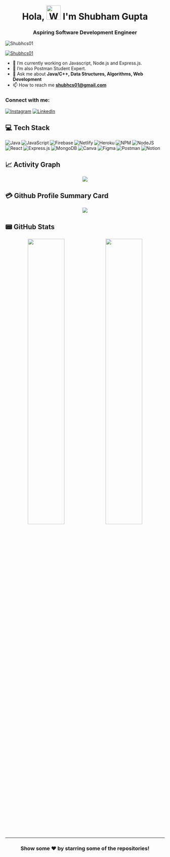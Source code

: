 <h1 align="center"> Hola, <img src="https://raw.githubusercontent.com/nixin72/nixin72/master/wave.gif" 
         alt="Waving hand animated gif"
         height="45"
         width="45" /> I'm Shubham Gupta</h1>
<h3 align="center">Aspiring Software Development Engineer</h3>

<p align="left"> <img src="https://komarev.com/ghpvc/?username=Shubhcs01&label=Profile%20views&color=0e75b6&style=flat" alt="Shubhcs01" /> </p>

<p align="left"> <a href="https://github.com/ryo-ma/github-profile-trophy"><img src="https://github-profile-trophy.vercel.app/?username=Shubhcs01" alt="Shubhcs01" /></a> </p>

<!-- - 👋 Hi, I’m Shubham Gupta -->
- 🌱 I’m currently working on Javascript, Node.js and Express.js.
- 👀 I’m also Postman Student Expert.
- 💬 Ask me about **Java/C++, Data Structures, Algorithms, Web Development**
- 📫 How to reach me **shubhcs01@gmail.com**

<h3 align="left">Connect with me:</h3>

[![Instagram](https://img.shields.io/badge/Instagram-E4405F?style=for-the-badge&logo=instagram&logoColor=white)](https://instagram.com/shubham.gupta.014) [![LinkedIn](https://img.shields.io/badge/LinkedIn-0077B5?style=for-the-badge&logo=linkedin&logoColor=white)](https://linkedin.com/in/shubhamabes)

## 💻 Tech Stack

![Java](https://img.shields.io/badge/java-%23ED8B00.svg?style=for-the-badge&logo=java&logoColor=white) ![JavaScript](https://img.shields.io/badge/javascript-%23323330.svg?style=for-the-badge&logo=javascript&logoColor=%23F7DF1E) ![Firebase](https://img.shields.io/badge/firebase-%23039BE5.svg?style=for-the-badge&logo=firebase) ![Netlify](https://img.shields.io/badge/netlify-%23000000.svg?style=for-the-badge&logo=netlify&logoColor=#00C7B7) ![Heroku](https://img.shields.io/badge/heroku-%23430098.svg?style=for-the-badge&logo=heroku&logoColor=white) ![NPM](https://img.shields.io/badge/NPM-%23000000.svg?style=for-the-badge&logo=npm&logoColor=white) ![NodeJS](https://img.shields.io/badge/node.js-6DA55F?style=for-the-badge&logo=node.js&logoColor=white) ![React](https://img.shields.io/badge/react-%2320232a.svg?style=for-the-badge&logo=react&logoColor=%2361DAFB) ![Express.js](https://img.shields.io/badge/express.js-%23404d59.svg?style=for-the-badge&logo=express&logoColor=%2361DAFB) ![MongoDB](https://img.shields.io/badge/MongoDB-%234ea94b.svg?style=for-the-badge&logo=mongodb&logoColor=white) ![Canva](https://img.shields.io/badge/Canva-%2300C4CC.svg?style=for-the-badge&logo=Canva&logoColor=white) 	![Figma](https://img.shields.io/badge/figma-%23F24E1E.svg?style=for-the-badge&logo=figma&logoColor=white) ![Postman](https://img.shields.io/badge/Postman-FF6C37?style=for-the-badge&logo=postman&logoColor=white) ![Notion](https://img.shields.io/badge/Notion-%23000000.svg?style=for-the-badge&logo=notion&logoColor=white)

## 📈 Activity Graph
<p align="center">
	<img src="https://activity-graph.herokuapp.com/graph?username=Shubhcs01&theme=minimal"/>
</p>

## 💳 Github Profile Summary Card
<p align="center">
  <img src="https://github-profile-summary-cards.vercel.app/api/cards/profile-details?username=Shubhcs01&theme=vue"/>
</p>

## 📟 GitHub Stats
<p align="center">
	<img width="48%" src="https://github-readme-stats.vercel.app/api?username=Shubhcs01&show_icons=true&theme=vue" />
	<img width="48%" src="https://github-readme-streak-stats.herokuapp.com/?user=Shubhcs01&theme=vue" />
</p>


---


<div align="center">

### Show some ❤️ by starring some of the repositories!

</div>

<!-- <p><img align="left" src="https://github-readme-stats.vercel.app/api/top-langs?username=Shubhcs01&show_icons=true&locale=en&layout=compact" alt="Shubhcs01" /></p> -->
